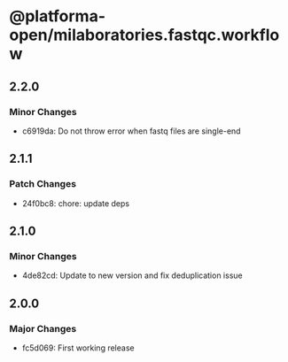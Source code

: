 # @platforma-open/milaboratories.fastqc.workflow

## 2.2.0

### Minor Changes

- c6919da: Do not throw error when fastq files are single-end

## 2.1.1

### Patch Changes

- 24f0bc8: chore: update deps

## 2.1.0

### Minor Changes

- 4de82cd: Update to new version and fix deduplication issue

## 2.0.0

### Major Changes

- fc5d069: First working release
